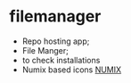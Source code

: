 # filemanager

- Repo hosting app;
- File Manger;
- to check installations
- Numix based icons [NUMIX](https://github.com/siddht1/numix-folders)
